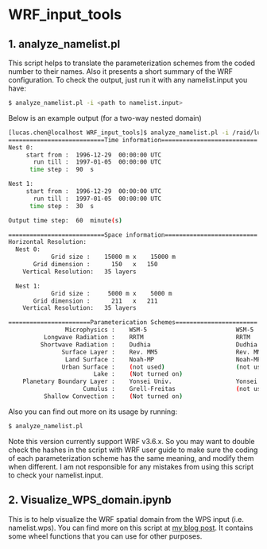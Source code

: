 # WRF\_input\_tools

## 1. analyze\_namelist.pl
This script helps to translate the parameterization schemes from the coded number to their names. Also it presents a short summary of the WRF configuration. To check the output, just run it with any namelist.input you have:
```sh
$ analyze_namelist.pl -i <path to namelist.input>
```
Below is an example output (for a two-way nested domain)
```sh
[lucas.chen@localhost WRF_input_tools]$ analyze_namelist.pl -i /raid/lucas.chen/lulcc/data/sim.hist/1997CA/NARR/g5/wrf_io/namelist.input 
===========================Time information===========================
Nest 0:
     start from :  1996-12-29  00:00:00 UTC
       run till :  1997-01-05  00:00:00 UTC
      time step :  90  s

Nest 1:
     start from :  1996-12-29  00:00:00 UTC
       run till :  1997-01-05  00:00:00 UTC
      time step :  30  s

Output time step:  60  minute(s)

===========================Space information==========================
Horizontal Resolution:
  Nest 0:
            Grid size :    15000 m x    15000 m
       Grid dimension :      150   x   150
    Vertical Resolution:   35 layers

  Nest 1:
            Grid size :     5000 m x    5000 m
       Grid dimension :      211   x   211
    Vertical Resolution:   35 layers

=======================Parameterication Schemes=======================
                Microphysics :    WSM-5                         WSM-5                     
          Longwave Radiation :    RRTM                          RRTM                      
         Shortwave Radiation :    Dudhia                        Dudhia                    
               Surface Layer :    Rev. MM5                      Rev. MM5                  
                Land Surface :    Noah-MP                       Noah-MP                   
               Urban Surface :    (not used)                    (not used)                
                        Lake :    (Not turned on)           
    Planetary Boundary Layer :    Yonsei Univ.                  Yonsei Univ.              
                     Cumulus :    Grell-Freitas                 (not used)
          Shallow Convection :    (Not turned on)           
```

Also you can find out more on its usage by running:
```sh
$ analyze_namelist.pl
```
Note this version currently support WRF v3.6.x. So you may want to double check the hashes in the script with WRF user guide to make sure the coding of each parameterization scheme has the same meaning, and modify them when different. I am not responsible for any mistakes from using this script to check your namelist.input.

## 2. Visualize\_WPS\_domain.ipynb
This is to help visualize the WRF spatial domain from the WPS input (i.e. namelist.wps). You can find more on this script at [my blog post](https://wolfscie.wordpress.com/2017/10/05/visualizing-wrf-domain/). It contains some wheel functions that you can use for other purposes.




